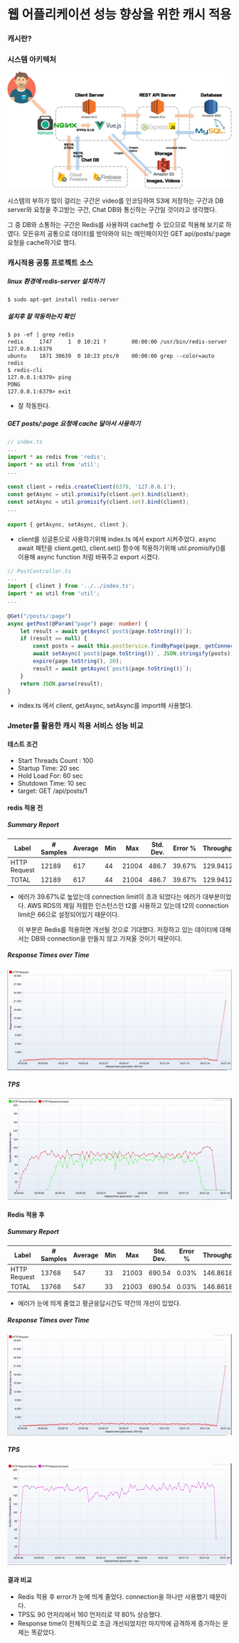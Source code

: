 # 웹 어플리케이션 성능 향상을 위한 캐시 적용

### 캐시란?

### 시스템 아키텍처

![](./service-architecture.png)

시스템의 부하가 많이 걸리는 구간은 video를 인코딩하여 S3에 저장하는 구간과 DB server와 요청을 주고받는 구간, Chat DB와 통신하는 구간일 것이라고 생각했다.

그 중 DB와 소통하는 구간은 Redis를 사용하여 cache할 수 있으므로 적용해 보기로 하였다. 모든유저 공통으로 데이터를 받아와야 되는 메인페이지인 GET api/posts/:page 요청을 cache하기로 했다.

### 캐시적용 공통 프로젝트 소스

##### linux 환경에 redis-server 설치하기

```shell
$ sudo apt-get install redis-server
```

##### 설치후 잘 작동하는지 확인

```shell
$ ps -ef | grep redis
redis     1747     1  0 10:21 ?        00:00:00 /usr/bin/redis-server 127.0.0.1:6379
ubuntu    1871 30639  0 10:23 pts/0    00:00:00 grep --color=auto redis
$ redis-cli
127.0.0.1:6379> ping
PONG
127.0.0.1:6379> exit
```

- 잘 작동한다.

##### GET posts/:page 요청에 cache 달아서 사용하기

```typescript
// index.ts
...
import * as redis from 'redis';
import * as util from 'util';
...

const client = redis.createClient(6379, '127.0.0.1');
const getAsync = util.promisify(client.get).bind(client);
const setAsync = util.promisify(client.set).bind(client);
...

export { getAsync, setAsync, client };
```

- client를 싱글톤으로 사용하기위해 index.ts 에서 export 시켜주었다. async await 패턴을 client.get(), client.set() 함수에 적용하기위해 util.promisify()를 이용해 async function 처럼 바꿔주고 export 시켰다.

```typescript
// PostController.ts
...
import { clinet } from '../../index.ts';
import * as util from 'util';
...

@Get("/posts/:page")
async getPost(@Param("page") page: number) {
    let result = await getAsync(`post${page.toString()}`);
    if (result == null) {
        const posts = await this.postService.findByPage(page, getConnection())
        await setAsync(`post${page.toString()}`, JSON.stringify(posts));
        expire(page.toString(), 20);
        result = await getAsync(`post${page.toString()}`);
    }
    return JSON.parse(result);
}
```

- index.ts 에서 client, getAsync, setAsync를 import해 사용했다.

### Jmeter를 활용한 캐시 적용 서비스 성능 비교

#### 테스트 조건

- Start Threads Count : 100
- Startup Time: 20 sec
- Hold Load For: 60 sec
- Shutdown Time: 10 sec
- target: GET /api/posts/1

#### redis 적용 전

##### Summary Report

| Label        | # Samples | Average | Min  | Max   | Std. Dev. | Error % | Throughput | Received KB/sec | Sent KB/sec | Avg. Bytes |
| ------------ | --------- | ------- | ---- | ----- | --------- | ------- | ---------- | --------------- | ----------- | ---------- |
| HTTP Request | 12189     | 617     | 44   | 21004 | 486.7     | 39.67%  | 129.9412   | 757.21          | 50.62       | 5967.2     |
| TOTAL        | 12189     | 617     | 44   | 21004 | 486.7     | 39.67%  | 129.9412   | 757.21          | 50.62       | 5967.2     |

- 에러가 39.67%로 높았는데 connection limit이 초과 되었다는 에러가 대부분이었다. AWS RDS의 제일 저렴한 인스턴스인 t2를 사용하고 있는데 t2의 connection limit은 66으로 설정되어있기 때문이다.

  이 부분은 Redis를 적용하면 개선될 것으로 기대했다. 저장하고 있는 데이터에 대해서는 DB와 connection을 만들지 않고 가져올 것이기 때문이다.

##### Response Times over Time

![](./beforeRedis-res.jpg)

##### TPS

![](./beforeRedis-tps.jpg)

#### Redis 적용 후

##### Summary Report

| Label        | # Samples | Average | Min  | Max   | Std. Dev. | Error % | Throughput | Received KB/sec | Sent KB/sec | Avg. Bytes |
| ------------ | --------- | ------- | ---- | ----- | --------- | ------- | ---------- | --------------- | ----------- | ---------- |
| HTTP Request | 13768     | 547     | 33   | 21003 | 690.54    | 0.03%   | 146.8618   | 1173.8          | 57.21       | 8184.3     |
| TOTAL        | 13768     | 547     | 33   | 21003 | 690.54    | 0.03%   | 146.8618   | 1173.8          | 57.21       | 8184.3     |

- 에러가 눈에 띄게 줄었고 평균응답시간도 약간의 개선이 있었다.

##### Response Times over Time

![](afterRedis-res.jpg)

##### TPS

![](afterRedis-tps.jpg)

#### 결과 비교

- Redis 적용 후 error가 눈에 띄게 줄었다. connection을 하나만 사용했기 때문이다.
- TPS도 90 언저리에서 160 언저리로 약 80% 상승했다. 
- Response time이 전체적으로 조금 개선되었지만 마지막에 급격하게 증가하는 문제는 똑같았다.